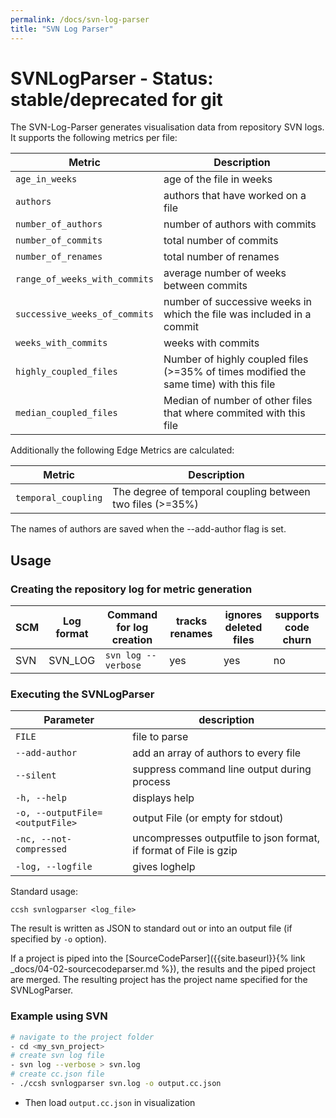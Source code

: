 ```yaml
---
permalink: /docs/svn-log-parser
title: "SVN Log Parser"
---
```


# SVNLogParser - Status: stable/deprecated for git

The SVN-Log-Parser generates visualisation data from repository SVN logs. It supports the following metrics per file:

| Metric                        | Description                                                                           |
| ----------------------------- | ------------------------------------------------------------------------------------- |
| `age_in_weeks`                | age of the file in weeks                                                              |
| `authors`                     | authors that have worked on a file                                                    |
| `number_of_authors`           | number of authors with commits                                                        |
| `number_of_commits`           | total number of commits                                                               |
| `number_of_renames`           | total number of renames                                                               |
| `range_of_weeks_with_commits` | average number of weeks between commits                                               |
| `successive_weeks_of_commits` | number of successive weeks in which the file was included in a commit                 |
| `weeks_with_commits`          | weeks with commits                                                                    |
| `highly_coupled_files`        | Number of highly coupled files (>=35% of times modified the same time) with this file |
| `median_coupled_files`        | Median of number of other files that where commited with this file                    |

Additionally the following Edge Metrics are calculated:

| Metric              | Description                                               |
| ------------------- | --------------------------------------------------------- |
| `temporal_coupling` | The degree of temporal coupling between two files (>=35%) |

The names of authors are saved when the --add-author flag is set.

## Usage

### Creating the repository log for metric generation

| SCM | Log format | Command for log creation | tracks renames | ignores deleted files | supports code churn |
| --- | ---------- | ------------------------ | -------------- | --------------------- | ------------------- |
| SVN | SVN_LOG    | `svn log --verbose`      | yes            | yes                   | no                  |

### Executing the SVNLogParser

| Parameter                       | description                                                       |
| ------------------------------- | ----------------------------------------------------------------- |
| `FILE`                          | file to parse                                                     |
| `--add-author`                  | add an array of authors to every file                             |
| `--silent`                      | suppress command line output during process                       |
| `-h, --help`                    | displays help                                                     |
| `-o, --outputFile=<outputFile>` | output File (or empty for stdout)                                 |
| `-nc, --not-compressed`         | uncompresses outputfile to json format, if format of File is gzip |
| `-log, --logfile`               | gives loghelp                                                     |

Standard usage:

```
ccsh svnlogparser <log_file>
```

The result is written as JSON to standard out or into an output file (if specified by `-o` option).

If a project is piped into the [SourceCodeParser]({{site.baseurl}}{% link _docs/04-02-sourcecodeparser.md %}), the results and the piped project are merged.
The resulting project has the project name specified for the SVNLogParser.

### Example using SVN

```bash
# navigate to the project folder
- cd <my_svn_project>
# create svn log file
- svn log --verbose > svn.log
# create cc.json file
- ./ccsh svnlogparser svn.log -o output.cc.json
```

-   Then load `output.cc.json` in visualization
